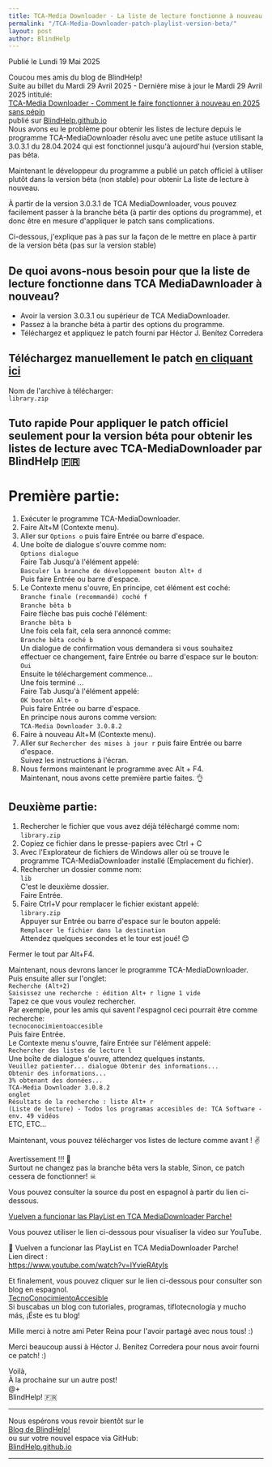 ```yaml
---
title: TCA-Media Downloader - La liste de lecture fonctionne à nouveau grâce à un patch officiel seulement pour la version béta
permalink: "/TCA-Media-Downloader-patch-playlist-version-beta/"
layout: post
author: BlindHelp
---
```


<footer>Publié le Lundi 19 Mai 2025</footer>


Coucou mes amis du blog de BlindHelp!    
Suite au billet du  Mardi 29 Avril 2025 - Dernière mise à jour le Mardi 29 Avril 2025 intitulé:    
[TCA-Media Downloader - Comment le faire fonctionner à nouveau en 2025 sans pépin](https://blindhelp.github.io/TCA-Media-Downloader-in-trouble/)    
publié sur [BlindHelp.github.io](https://blindhelp.github.io)    
Nous avons eu le problème pour obtenir les listes de lecture depuis le programme TCA-MediaDownloader résolu avec une petite astuce utilisant la 3.0.3.1 du 28.04.2024 qui est fonctionnel jusqu'à aujourd'hui (version stable, pas béta.    

Maintenant le développeur du programme a publié un patch officiel à utiliser plutôt dans la version béta (non stable) pour obtenir La liste de lecture à nouveau.    

À partir de la version 3.0.3.1 de TCA MediaDownloader, vous pouvez facilement passer à la branche béta (à partir des options du programme), et donc être en mesure d'appliquer le patch sans complications.

Ci-dessous, j'explique pas à pas sur la façon de le mettre en place à partir de la version béta (pas sur la version stable)    

## De quoi avons-nous besoin pour que la liste de lecture fonctionne dans TCA MediaDawnloader à nouveau?

* Avoir la version 3.0.3.1 ou supérieur de TCA MediaDownloader.
* Passez à la  branche béta à partir des options du programme.
* Téléchargez et appliquez le patch fourni par <span lang="es">Héctor J. Benítez Corredera</span>

## Téléchargez manuellement le patch [en cliquant ici](https://drive.google.com/uc?id=16njrn6lUWlR5IwTgRdXgbietwUCkevJ3&export=download)    
Nom de l'archive à télécharger:    
`library.zip`    

## Tuto rapide Pour appliquer le patch officiel seulement pour la version béta pour obtenir les listes de lecture avec TCA-MediaDownloader par BlindHelp 🇫🇷

# Première partie:

1. Exécuter le programme TCA-MediaDownloader.
2. Faire Alt+M (Contexte menu).
3. Aller sur `Options o` puis faire Entrée ou barre d'espace.
4. Une boîte de dialogue s'ouvre comme nom:    
`Options dialogue`    
Faire Tab Jusqu'à l'élément appelé:    
`Basculer la branche de développement bouton Alt+ d`    
Puis faire Entrée ou barre d'espace.    
5. Le Contexte menu s'ouvre, En principe, cet élément est coché:    
`Branche finale (recommandé) coché f`    
`Branche bêta b`    
Faire flèche bas puis coché l'élément:    
`Branche bêta b`    
Une fois cela fait, cela sera annoncé comme:    
`Branche bêta coché b`    
Un dialogue de confirmation vous demandera si vous souhaitez effectuer ce changement, faire Entrée ou barre d'espace sur le bouton:    
`Oui`    
Ensuite le téléchargement commence…    
Une fois terminé …    
Faire Tab Jusqu'à l'élément appelé:    
`OK bouton Alt+ o`    
Puis faire Entrée ou barre d'espace.    
En principe nous aurons comme version:    
`TCA-Media Downloader 3.0.8.2`    
6. Faire à nouveau Alt+M (Contexte menu).
7. Aller sur `Rechercher des mises à jour r` puis faire Entrée ou barre d'espace.    
Suivez les instructions à l'écran.    
8. Nous fermons maintenant le programme avec Alt + F4.    
Maintenant, nous avons cette première partie faites. 👌    

## Deuxième partie:

1. Rechercher le fichier que vous avez déjà téléchargé comme nom:    
`library.zip`    
2. Copiez ce fichier dans le presse-papiers avec Ctrl + C
3. Avec l'Explorateur de fichiers de Windows aller où se trouve le programme TCA-MediaDownloader installé (Emplacement du fichier).
4. Rechercher un dossier comme nom:    
`lib`    
C'est le deuxième dossier.    
Faire Entrée.    
5. Faire Ctrl+V pour remplacer le fichier existant appelé:    
`library.zip`    
Appuyer sur Entrée ou barre d'espace sur le bouton appelé:    
`Remplacer le fichier dans la destination`    
Attendez quelques secondes et le tour est joué! 😊    

Fermer le tout par Alt+F4.    

Maintenant, nous devrons lancer le programme TCA-MediaDownloader.    
Puis ensuite aller sur l'onglet:    
`Recherche (Alt+2)`    
`Saisissez une recherche : édition Alt+ r ligne 1 vide`    
Tapez ce que vous voulez rechercher.    
Par exemple, pour les amis qui savent l'espagnol ceci pourrait  être comme recherche:    
`tecnoconocimientoaccesible`    
Puis faire Entrée.    
Le Contexte menu s'ouvre, faire Entrée sur l'élément appelé:    
`Rechercher des listes de lecture l`    
Une boîte de dialogue s'ouvre, attendez quelques instants.    
`Veuillez patienter... dialogue Obtenir des informations...`    
`Obtenir des informations...`    
`3% obtenant des données...`    
`TCA-Media Downloader 3.0.8.2`    
`onglet`    
`Résultats de la recherche : liste Alt+ r`    
`(Liste de lecture) - Todos los programas accesibles de: TCA Software - env. 49 vidéos`    
ETC, ETC...

Maintenant, vous pouvez télécharger vos listes de lecture comme avant ! ✌    

Avertissement !!! 🚨    
Surtout ne changez pas la branche bêta vers la stable, Sinon, ce patch cessera de fonctionner! ☠     

Vous pouvez consulter la source du post en espagnol à partir du lien ci-dessous.    

[<span lang="es">Vuelven a funcionar las PlayList en TCA MediaDownloader Parche!</span>](https://tecnoconocimientoaccesible.blogspot.com/2025/05/vuelven-funcionar-las-playlist-en-tca.html)    

Vous pouvez  utiliser le lien ci-dessous pour visualiser la video sur YouTube.    

<span lang="es">🎉 Vuelven a funcionar las PlayList en TCA MediaDownloader Parche!</span>    
Lien direct :    
<https://www.youtube.com/watch?v=IYvieRAtyIs>    

Et finalement, vous pouvez cliquer sur le lien ci-dessous pour consulter son blog en espagnol.    
[<span lang="es">TecnoConocimientoAccesible</span>](https://tecnoconocimientoaccesible.blogspot.com/)    
<span lang="es">Si buscabas un blog con tutoriales, programas, tiflotecnología y mucho más, ¡Éste es tu blog!</span>    

Mille merci à notre ami <span lang="es">Peter Reina</span> pour l'avoir partagé avec nous tous! :)    

Merci beaucoup aussi à <span lang="es">Héctor J. Benítez Corredera</span> pour nous avoir fourni ce patch! :)    

Voilà,    
À la prochaine sur un autre post!    
@+    
BlindHelp!  🇫🇷    

---

Nous espérons vous revoir bientôt sur le      
[Blog de BlindHelp!](http://blindhelp.blogspot.fr/)                    
ou sur  votre nouvel espace via GitHub:                     
[BlindHelp.github.io](https://blindhelp.github.io)                    

---
